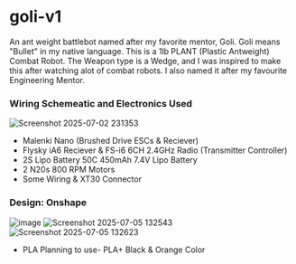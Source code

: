 # goli-v1
An ant weight battlebot named after my favorite mentor, Goli. Goli means "Bullet" in my native language.
This is a 1lb PLANT (Plastic Antweight) Combat Robot. The Weapon type is a Wedge, and I was inspired to make this after watching alot of combat robots. I also named it after my favourite Engineering Mentor.

### Wiring Schemeatic and Electronics Used 

![Screenshot 2025-07-02 231353](https://github.com/user-attachments/assets/56009d1c-f8bf-43cd-bc0f-7a0bd313b9ed)

- Malenki Nano (Brushed Drive ESCs & Reciever)
- Flysky iA6 Reciever & FS-i6 6CH 2.4GHz Radio (Transmitter Controller)
- 2S Lipo Battery 50C 450mAh 7.4V Lipo Battery
- 2 N20s 800 RPM Motors
- Some Wiring & XT30 Connector

### Design: Onshape
![image](https://github.com/user-attachments/assets/315ecbd3-641e-4714-8968-76d3154f13d8)
![Screenshot 2025-07-05 132543](https://github.com/user-attachments/assets/c530dad8-da17-4dcf-acd8-52d5a5c6f31f)
![Screenshot 2025-07-05 132623](https://github.com/user-attachments/assets/6fe16d10-28d8-4559-b26a-4d0549bfd134)

- PLA Planning to use- PLA+ Black & Orange Color



